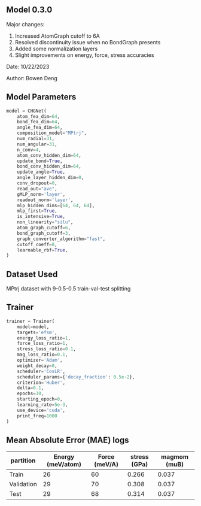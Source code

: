 ## Model 0.3.0

Major changes:

1. Increased AtomGraph cutoff to 6A
2. Resolved discontinuity issue when no BondGraph presents
3. Added some normalization layers
4. Slight improvements on energy, force, stress accuracies

Date: 10/22/2023

Author: Bowen Deng

## Model Parameters

```python
model = CHGNet(
    atom_fea_dim=64,
    bond_fea_dim=64,
    angle_fea_dim=64,
    composition_model="MPtrj",
    num_radial=31,
    num_angular=31,
    n_conv=4,
    atom_conv_hidden_dim=64,
    update_bond=True,
    bond_conv_hidden_dim=64,
    update_angle=True,
    angle_layer_hidden_dim=0,
    conv_dropout=0,
    read_out="ave",
    gMLP_norm='layer',
    readout_norm='layer',
    mlp_hidden_dims=[64, 64, 64],
    mlp_first=True,
    is_intensive=True,
    non_linearity="silu",
    atom_graph_cutoff=6,
    bond_graph_cutoff=3,
    graph_converter_algorithm="fast",
    cutoff_coeff=8,
    learnable_rbf=True,
)
```

## Dataset Used

MPtrj dataset with 9-0.5-0.5 train-val-test splitting

## Trainer

```python
trainer = Trainer(
    model=model,
    targets='efsm',
    energy_loss_ratio=1,
    force_loss_ratio=1,
    stress_loss_ratio=0.1,
    mag_loss_ratio=0.1,
    optimizer='Adam',
    weight_decay=0,
    scheduler='CosLR',
    scheduler_params={'decay_fraction': 0.5e-2},
    criterion='Huber',
    delta=0.1,
    epochs=30,
    starting_epoch=0,
    learning_rate=5e-3,
    use_device='cuda',
    print_freq=1000
)
```

## Mean Absolute Error (MAE) logs

| partition  | Energy (meV/atom) | Force (meV/A) | stress (GPa) | magmom (muB) |
| ---------- | ----------------- | ------------- | ------------ | ------------ |
| Train      | 26                | 60            | 0.266        | 0.037        |
| Validation | 29                | 70            | 0.308        | 0.037        |
| Test       | 29                | 68            | 0.314        | 0.037        |
